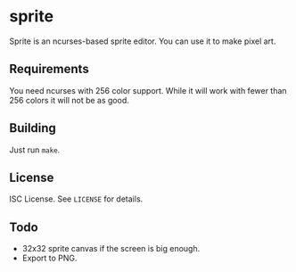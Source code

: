sprite
======
Sprite is an ncurses-based sprite editor.
You can use it to make pixel art.

Requirements
------------
You need ncurses with 256 color support.
While it will work with fewer than 256 colors it will not be as good.

Building
--------
Just run `make`.

License
-------
ISC License.
See `LICENSE` for details.

Todo
----
* 32x32 sprite canvas if the screen is big enough.
* Export to PNG.
